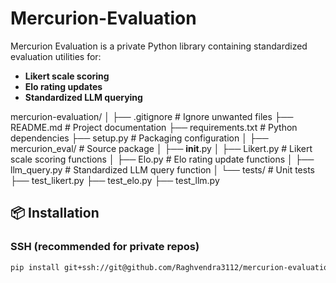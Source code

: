# Mercurion-Evaluation

Mercurion Evaluation is a private Python library containing standardized evaluation utilities for:
- **Likert scale scoring**
- **Elo rating updates**
- **Standardized LLM querying**

mercurion-evaluation/
│
├── .gitignore          # Ignore unwanted files
├── README.md           # Project documentation
├── requirements.txt    # Python dependencies
├── setup.py            # Packaging configuration
│
├── mercurion_eval/     # Source package
│   ├── __init__.py
│   ├── Likert.py       # Likert scale scoring functions
│   ├── Elo.py          # Elo rating update functions
│   ├── llm_query.py    # Standardized LLM query function
│
└── tests/              # Unit tests
    ├── test_likert.py
    ├── test_elo.py
    ├── test_llm.py

## 📦 Installation

### SSH (recommended for private repos)
```bash
pip install git+ssh://git@github.com/Raghvendra3112/mercurion-evaluation.git
